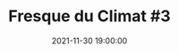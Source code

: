 ---
title: "Fresque du Climat #3"
date: 2021-11-30 19:00:00
location: Hôtel Pasteur, Rennes
draft: false
---